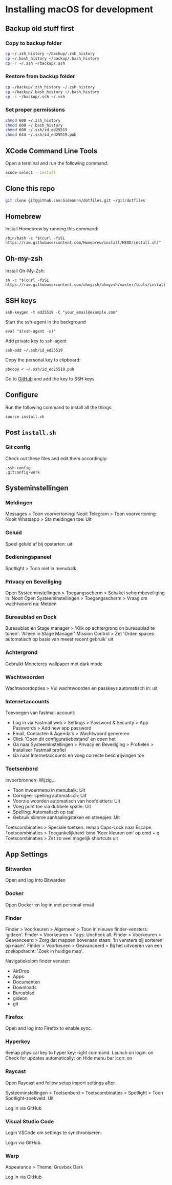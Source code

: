 # Installing macOS for development

## Backup old stuff first

### Copy to backup folder
```bash
cp ~/.zsh_history ~/backup/.zsh_history
cp ~/.bash_history ~/backup/.bash_history
cp -r ~/.ssh ~/backup/.ssh
```

### Restore from backup folder
```bash
cp ~/backup/.zsh_history ~/.zsh_history
cp ~/backup/.bash_history ~/.bash_history
cp -r ~/backup/.ssh ~/.ssh
```

### Set proper permissions
```bash
chmod 600 ~/.zsh_history
chmod 600 ~/.bash_history
chmod 600 ~/.ssh/id_ed25519
chmod 644 ~/.ssh/id_ed25519.pub
```

## XCode Command Line Tools

Open a terminal and run the following command:

```bash
xcode-select --install
```

## Clone this repo

```bash
git clone git@github.com:Gideonnn/dotfiles.git ~/git/dotfiles
```

## Homebrew

Install Homebrew by running this command:

```
/bin/bash -c "$(curl -fsSL https://raw.githubusercontent.com/Homebrew/install/HEAD/install.sh)"
```

## Oh-my-zsh

Install Oh-My-Zsh:

```
sh -c "$(curl -fsSL https://raw.githubusercontent.com/ohmyzsh/ohmyzsh/master/tools/install.sh)"
```

## SSH keys

```
ssh-keygen -t ed25519 -C "your_email@example.com"
```

Start the ssh-agent in the background

```
eval "$(ssh-agent -s)"
```

Add private key to ssh-agent

```
ssh-add ~/.ssh/id_ed25519
```

Copy the personal key to clipboard:

```
pbcopy < ~/.ssh/id_ed25519.pub
```

Go to [GitHub](https://github.com/settings/keys) and add the key to SSH keys

## Configure

Run the following command to install all the things:

```
source install.sh
```

## Post `install.sh`

### Git config

Check out these files and edit them accordingly:

```
.ssh-config
.gitconfig-work
```

## Systeminstellingen

### Meldingen

Messages > Toon voorvertoning: Nooit
Telegram > Toon voorvertoning: Nooit
Whatsapp > Sta meldingen toe: Uit

### Geluid

Speel geluid af bij opstarten: uit

### Bedieningspaneel

Spotlight > Toon niet in menubalk

### Privacy en Beveiliging

Open Systeeminstellingen > Toegangsscherm > Schakel schermbeveiliging in: Nooit
Open Systeeminstellingen > Toegangsscherm > Vraag om wachtwoord na: Meteen

### Bureaublad en Dock

Bureaublad en Stage manager > 'Klik op achtergrond on bureaublad te tonen': 'Alleen in Stage Manager'
Mission Control > Zet 'Orden spaces automatisch op basis van meest recent gebruik' uit

### Achtergrond

Gebruikt Moneterey wallpaper met dark mode

### Wachtwoorden

Wachtwoordopties > Vul wachtwoorden en passkeys automatisch in: uit

### Internetaccounts

Toevoegen van fastmail account:
- Log in via Fastmail web > Settings > Password & Security > App Passwords > Add new app password
- Email, Contacten & Agenda's > Wachtwoord genereren
- Click 'Open dit configuratiebestand' en open het
- Ga naar Systeeminstellingen > Privacy en Beveiliging > Profielen > Installeer Fastmail profiel
- Ga naar Internetaccounts en voeg correcte beschrijvingen toe

### Toetsenbord

Invoerbronnen: Wijzig...
- Toon invoermenu in menubalk: Uit
- Corrigeer spelling automatisch: Uit
- Voorzie woorden automatisch van hoofdletters: Uit
- Voeg punt toe via dubbele spatie: Uit
- Spelling: Automatisch op taal
- Gebruik slimme aanhaalingsteken en streepjes: Uit

Toetscombinaties > Speciale toetsen: remap Caps-Lock naar Escape.
Toetscombinaties > Toegankelijkheid: bind 'Keer kleuren om' op cmd + q
Toetscombinaties > Zet zo veel mogelijk shortcuts uit

## App Settings

### Bitwarden

Open and log into Bitwarden

### Docker

Open Docker en log in met personal email

### Finder

Finder > Voorkeuren > Algemeen > Toon in nieuwe finder-vensters: 'gideon'.
Finder > Voorkeuren > Tags: Uncheck all.
Finder > Voorkeuren > Geavanceerd > Zorg dat mappen bovenaan staan: 'In vensters bij sorteren op naam'.
Finder > Voorkeuren > Geavanceerd > Bij het uitvoeren van een zoekopdracht: 'Zoek in huidige map'.

Navigatiekolom finder venster:

- AirDrop
- Apps
- Documenten
- Downloads
- Bureablad
- gideon
- git

### Firefox

Open and log into Firefox to enable sync.

### Hyperkey

Remap physical key to hyper key: right command.
Launch on login: on
Check for updates automatically: on
Hide menu bar icon: on

### Raycast

Open Raycast and follow setup import settings after.

Systeeminstellingen > Toetsenbord > Toetscombinaties > Spotlight > Toon Spotlight-zoekveld: Uit

Log in via GitHub

### Visual Studio Code

Login VSCode om settings te synchroniseren.

Login via GitHub.

### Warp

Appearance > Theme: Gruvbox Dark

Log in via GitHub

